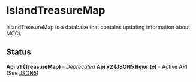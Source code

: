 # IslandTreasureMap
IslandTreasureMap is a database that contains updating information about MCCi.

## Status
**Api v1 (TreasureMap)** - *Deprecated*
**Api v2 (JSON5 Rewrite)** - Active API (See [JSON5](https://json5.org/))